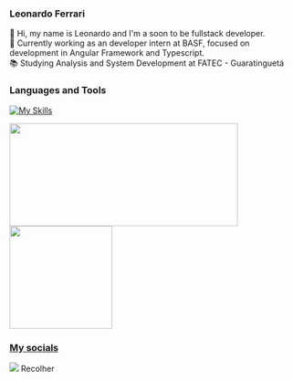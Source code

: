 ### Leonardo Ferrari

:wave: Hi, my name is Leonardo and I'm a soon to be fullstack developer.
<br>
:briefcase: Currently working as an developer intern at BASF, focused on development in Angular Framework and Typescript.
<br>
📚 Studying Analysis and System Development at FATEC - Guaratinguetá
<br>

### Languages and Tools

[![My Skills](https://skillicons.dev/icons?i=html,css,js,ts,angular,bootstrap,git,java,nodejs,cpp,postman,py,raspberrypivscode)](https://skillicons.dev)

<div>
<a href="https://github.com/CipolliLeo">
<img loading="lazy" height="180em" width= "400em" src="https://github-readme-stats.vercel.app/api/top-langs/?username=CipolliLeo&layout=compact&langs_count=7&theme=dracula"/>
<img loading="lazy" height="180em" src="https://github-readme-stats.vercel.app/api?username=CipolliLeo&show_icons=true&theme=dracula&include_all_commits=true&count_private=true"/>
</div>

### My socials

<a href="https://linkedin.com/in/leonardo-cipolli-955177213" target="_blank"><img loading="lazy" src="https://img.shields.io/badge/-LinkedIn-%230077B5?style=for-the-badge&logo=linkedin&logoColor=white" target="_blank"></a>
Recolher
 
